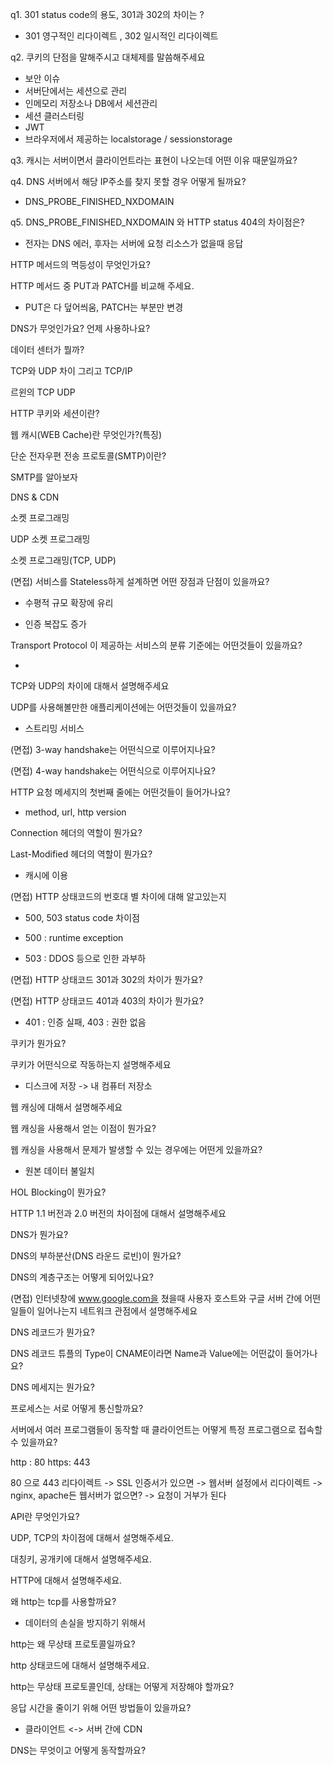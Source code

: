 q1. 301 status code의 용도, 301과 302의 차이는 ?

- 301 영구적인 리다이렉트 , 302 일시적인 리다이렉트

q2. 쿠키의 단점을 말해주시고 대체제를 말씀해주세요

- 보안 이슈
- 서버단에서는 세션으로 관리
- 인메모리 저장소나 DB에서 세션관리
- 세션 클러스터링
- JWT
- 브라우저에서 제공하는 localstorage / sessionstorage

q3. 캐시는 서버이면서 클라이언트라는 표현이 나오는데 어떤 이유 때문일까요?

q4. DNS 서버에서 해당 IP주소를 찾지 못할 경우 어떻게 될까요?

- DNS_PROBE_FINISHED_NXDOMAIN

q5. DNS_PROBE_FINISHED_NXDOMAIN 와 HTTP status 404의 차이점은?

- 전자는 DNS 에러, 후자는 서버에 요청 리소스가 없을때 응답

HTTP 메서드의 멱등성이 무엇인가요?

HTTP 메서드 중 PUT과 PATCH를 비교해 주세요.

- PUT은 다 덮어씌움, PATCH는 부분만 변경

DNS가 무엇인가요? 언제 사용하나요?

데이터 센터가 뭘까?

TCP와 UDP 차이 그리고 TCP/IP

르윈의 TCP UDP

HTTP 쿠키와 세션이란?

웹 캐시(WEB Cache)란 무엇인가?(특징)

단순 전자우편 전송 프로토콜(SMTP)이란?

SMTP를 알아보자

DNS & CDN

소켓 프로그래밍

UDP 소켓 프로그래밍

소켓 프로그래밍(TCP, UDP)

(면접) 서비스를 Stateless하게 설계하면 어떤 장점과 단점이 있을까요?

- 수평적 규모 확장에 유리

- 인증 복잡도 증가

Transport Protocol 이 제공하는 서비스의 분류 기준에는 어떤것들이 있을까요?

-

TCP와 UDP의 차이에 대해서 설명해주세요

UDP를 사용해볼만한 애플리케이션에는 어떤것들이 있을까요?

- 스트리밍 서비스

(면접) 3-way handshake는 어떤식으로 이루어지나요?

(면접) 4-way handshake는 어떤식으로 이루어지나요?

HTTP 요청 메세지의 첫번째 줄에는 어떤것들이 들어가나요?

- method, url, http version

Connection 헤더의 역할이 뭔가요?

Last-Modified 헤더의 역할이 뭔가요?

- 캐시에 이용

(면접) HTTP 상태코드의 번호대 별 차이에 대해 알고있는지

- 500, 503 status code 차이점

- 500 : runtime exception

- 503 : DDOS 등으로 인한 과부하

(면접) HTTP 상태코드 301과 302의 차이가 뭔가요?

(면접) HTTP 상태코드 401과 403의 차이가 뭔가요?

- 401 : 인증 실패, 403 : 권한 없음

쿠키가 뭔가요?

쿠키가 어떤식으로 작동하는지 설명해주세요

- 디스크에 저장 -> 내 컴퓨터 저장소

웹 캐싱에 대해서 설명해주세요

웹 캐싱을 사용해서 얻는 이점이 뭔가요?

웹 캐싱을 사용해서 문제가 발생할 수 있는 경우에는 어떤게 있을까요?

- 원본 데이터 불일치

HOL Blocking이 뭔가요?

HTTP 1.1 버전과 2.0 버전의 차이점에 대해서 설명해주세요

DNS가 뭔가요?

DNS의 부하분산(DNS 라운드 로빈)이 뭔가요?

DNS의 계층구조는 어떻게 되어있나요?

(면접) 인터넷창에 www.google.com을 쳤을때 사용자 호스트와 구글 서버 간에 어떤 일들이 일어나는지 네트워크 관점에서 설명해주세요

DNS 레코드가 뭔가요?

DNS 레코드 튜플의 Type이 CNAME이라면 Name과 Value에는 어떤값이 들어가나요?

DNS 메세지는 뭔가요?

프로세스는 서로 어떻게 통신할까요?

서버에서 여러 프로그램들이 동작할 때 클라이언트는 어떻게 특정 프로그램으로 접속할 수 있을까요?

http : 80
https: 443

80 으로 443 리다이렉트 -> SSL 인증서가 있으면 -> 웹서버 설정에서 리다이렉트 -> nginx, apache든 웹서버가 없으면? -> 요청이 거부가 된다

API란 무엇인가요?

UDP, TCP의 차이점에 대해서 설명해주세요.

대칭키, 공개키에 대해서 설명해주세요.

HTTP에 대해서 설명해주세요.

왜 http는 tcp를 사용할까요?

- 데이터의 손실을 방지하기 위해서

http는 왜 무상태 프로토콜일까요?

http 상태코드에 대해서 설명해주세요.

http는 무상태 프로토콜인데, 상태는 어떻게 저장해야 할까요?

응답 시간을 줄이기 위해 어떤 방법들이 있을까요?

- 클라이언트 <-> 서버 간에 CDN

DNS는 무엇이고 어떻게 동작할까요?
